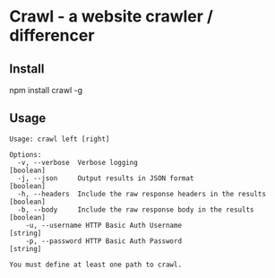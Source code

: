 # Crawl - a website crawler / differencer

## Install

   npm install crawl -g

## Usage

	Usage: crawl left [right]

	Options:
	  -v, --verbose  Verbose logging                                  [boolean]
	  -j, --json     Output results in JSON format                    [boolean]
	  -h, --headers  Include the raw response headers in the results  [boolean]
	  -b, --body     Include the raw response body in the results     [boolean]
		-u, --username HTTP Basic Auth Username                         [string]
		-p, --password HTTP Basic Auth Password                         [string]

	You must define at least one path to crawl.
